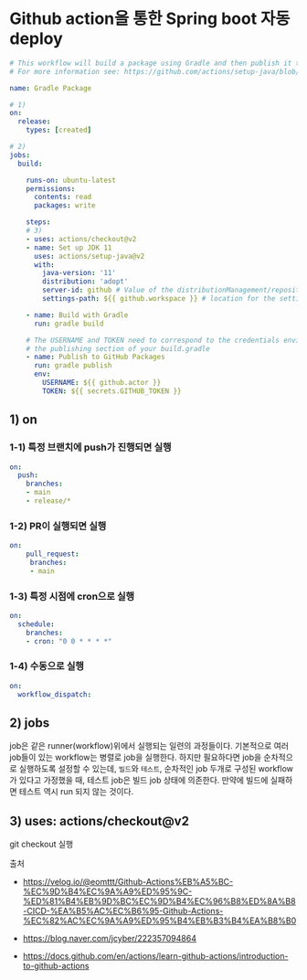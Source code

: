 # Github action을 통한 Spring boot 자동 deploy

```yml
# This workflow will build a package using Gradle and then publish it to GitHub packages when a release is created
# For more information see: https://github.com/actions/setup-java/blob/main/docs/advanced-usage.md#Publishing-using-gradle

name: Gradle Package

# 1)
on:
  release:
    types: [created]

# 2)
jobs:
  build:

    runs-on: ubuntu-latest
    permissions:
      contents: read
      packages: write

    steps:
    # 3)
    - uses: actions/checkout@v2
    - name: Set up JDK 11
      uses: actions/setup-java@v2
      with:
        java-version: '11'
        distribution: 'adopt'
        server-id: github # Value of the distributionManagement/repository/id field of the pom.xml
        settings-path: ${{ github.workspace }} # location for the settings.xml file

    - name: Build with Gradle
      run: gradle build

    # The USERNAME and TOKEN need to correspond to the credentials environment variables used in
    # the publishing section of your build.gradle
    - name: Publish to GitHub Packages
      run: gradle publish
      env:
        USERNAME: ${{ github.actor }}
        TOKEN: ${{ secrets.GITHUB_TOKEN }}
```

## 1) on
### 1-1) 특정 브랜치에 push가 진행되면 실행

``` yml
on:
  push:
    branches:
    - main
    - release/*
```

### 1-2) PR이 실행되면 실행

``` yml
on:
    pull_request:
     branches:
     - main
```

### 1-3) 특정 시점에 cron으로 실행
``` yml
on:
  schedule:
    branches:
    - cron: "0 0 * * * *"
```

### 1-4) 수동으로 실행
``` yml
on:
  workflow_dispatch:
```

## 2) jobs
job은 같은 runner(workflow)위에서 실행되는 일련의 과정들이다. 기본적으로 여러 job들이 있는 workflow는 병렬로 job을 실행한다. 하지만 필요하다면 job을 순차적으로 실행하도록 설정할 수 있는데, `빌드`와 `테스트`, 순차적인 job 두개로 구성된 workflow가 있다고 가정했을 때, 테스트 job은 빌드 job 상태에 의존한다. 만약에 빌드에 실패하면 테스트 역시 run 되지 않는 것이다. 


## 3) uses: actions/checkout@v2
git checkout 실행



출처
- https://velog.io/@eomttt/Github-Actions%EB%A5%BC-%EC%9D%B4%EC%9A%A9%ED%95%9C-%ED%81%B4%EB%9D%BC%EC%9D%B4%EC%96%B8%ED%8A%B8-CICD-%EA%B5%AC%EC%B6%95-Github-Actions-%EC%82%AC%EC%9A%A9%ED%95%B4%EB%B3%B4%EA%B8%B0

- https://blog.naver.com/jcyber/222357094864

- https://docs.github.com/en/actions/learn-github-actions/introduction-to-github-actions